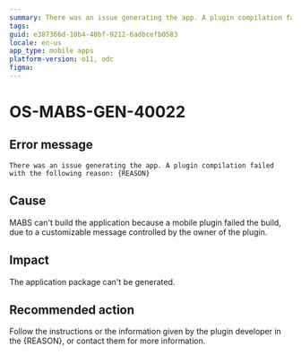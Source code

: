 ```yaml
---
summary: There was an issue generating the app. A plugin compilation failed with the following reason{REASON}.
tags:
guid: e387366d-10b4-40bf-9212-6adbcefb0583
locale: en-us
app_type: mobile apps
platform-version: o11, odc
figma:
---
```


# OS-MABS-GEN-40022

## Error message

`There was an issue generating the app. A plugin compilation failed with the following reason: {REASON}`

## Cause  

MABS can't build the application because a mobile plugin failed the build, due to a customizable message controlled by the owner of the plugin.

## Impact

The application package can't be generated.

## Recommended action

Follow the instructions or the information given by the plugin developer in the {REASON}, or contact them for more information.
